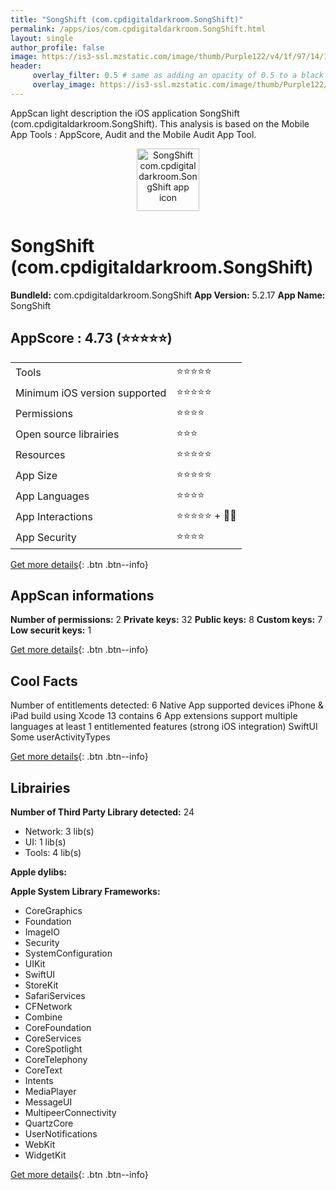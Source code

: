 ```yaml
---
title: "SongShift (com.cpdigitaldarkroom.SongShift)"
permalink: /apps/ios/com.cpdigitaldarkroom.SongShift.html
layout: single
author_profile: false
image: https://is3-ssl.mzstatic.com/image/thumb/Purple122/v4/1f/97/14/1f9714f6-9ec0-eece-2cd1-9023bb924248/AppIcon-1x_U007emarketing-0-7-0-P3-85-220.png/512x512bb.jpg
header: 
     overlay_filter: 0.5 # same as adding an opacity of 0.5 to a black background
     overlay_image: https://is3-ssl.mzstatic.com/image/thumb/Purple122/v4/1f/97/14/1f9714f6-9ec0-eece-2cd1-9023bb924248/AppIcon-1x_U007emarketing-0-7-0-P3-85-220.png/512x512bb.jpg
---
```

AppScan light description the iOS application SongShift (com.cpdigitaldarkroom.SongShift). This analysis is based on the Mobile App Tools : AppScore, Audit and the Mobile Audit App Tool.

  
  
<div style="text-align: center;"><img src="https://is3-ssl.mzstatic.com/image/thumb/Purple122/v4/1f/97/14/1f9714f6-9ec0-eece-2cd1-9023bb924248/AppIcon-1x_U007emarketing-0-7-0-P3-85-220.png/512x512bb.jpg" width="100" height="100" alt="SongShift com.cpdigitaldarkroom.SongShift app icon"></div>  
  
# SongShift (com.cpdigitaldarkroom.SongShift)

**BundleId:** com.cpdigitaldarkroom.SongShift
**App Version:** 5.2.17
**App Name:** SongShift


## AppScore : 4.73 (⭐️⭐️⭐️⭐️⭐️) 

<table>
<tr><td> Tools </td><td> ⭐️⭐️⭐️⭐️⭐️ </td></tr>
<tr><td> Minimum iOS version supported </td><td> ⭐️⭐️⭐️⭐️⭐️ </td></tr>
<tr><td> Permissions </td><td> ⭐️⭐️⭐️⭐️ </td></tr>
<tr><td> Open source librairies </td><td> ⭐️⭐️⭐️ </td></tr>
<tr><td> Resources </td><td> ⭐️⭐️⭐️⭐️⭐️ </td></tr>
<tr><td> App Size </td><td> ⭐️⭐️⭐️⭐️⭐️ </td></tr>
<tr><td> App Languages </td><td> ⭐️⭐️⭐️⭐️ </td></tr>
<tr><td> App Interactions </td><td> ⭐️⭐️⭐️⭐️⭐️ + 🌟🌟 </td></tr>
<tr><td> App Security </td><td> ⭐️⭐️⭐️⭐️ </td></tr>
</table>

[Get more details](/pricing.html){: .btn .btn--info}  
  
## AppScan informations 

**Number of permissions:** 2
**Private keys:** 32
**Public keys:** 8
**Custom keys:** 7
**Low securit keys:** 1
  
[Get more details](/pricing.html){: .btn .btn--info}

## Cool Facts

Number of entitlements detected: 6
Native App
supported devices iPhone & iPad
build using Xcode 13
contains 6 App extensions
support multiple languages
at least 1 entitlemented features (strong iOS integration)
SwiftUI
Some userActivityTypes
  
[Get more details](/pricing.html){: .btn .btn--info}

## Librairies 
**Number of Third Party Library detected:** 24
- Network: 3 lib(s)
- UI: 1 lib(s)
- Tools: 4 lib(s)

**Apple dylibs:**


**Apple System Library Frameworks:**
- CoreGraphics
- Foundation
- ImageIO
- Security
- SystemConfiguration
- UIKit
- SwiftUI
- StoreKit
- SafariServices
- CFNetwork
- Combine
- CoreFoundation
- CoreServices
- CoreSpotlight
- CoreTelephony
- CoreText
- Intents
- MediaPlayer
- MessageUI
- MultipeerConnectivity
- QuartzCore
- UserNotifications
- WebKit
- WidgetKit


  
[Get more details](/pricing.html){: .btn .btn--info}

